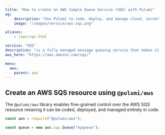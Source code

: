 ```yaml
---
title: "How to create an AWS Simple Queue Service (SQS) with Pulumi"
og:
    description: "Use Pulumi to code, deploy, and manage cloud, serverless, and container apps and infrastructure"
    image: "/images/service/aws-sqs.png"

aliases:
    - /aws/sqs.html

service: "SQS"
description: "is a fully managed message queuing service that makes it easy to decouple and scale microservices, distributed systems, and serverless applications"
aws_here: "https://aws.amazon.com/sqs/"

menu:
  aws:
    parent: aws
---
```


## Create an AWS SQS resource using `@pulumi/aws`

The `@pulumi/aws` library enables fine-grained control over the AWS SQS resource meaning it can be coded, deployed, and managed entirely in code.

```javascript
const aws = require("@pulumi/aws");

const queue = new aws.sqs.Queue("myqueue");
```
